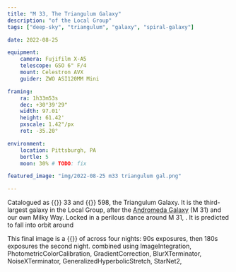 ```yaml
---
title: "M 33, The Triangulum Galaxy"
description: "of the Local Group"
tags: ["deep-sky", "triangulum", "galaxy", "spiral-galaxy"]

date: 2022-08-25

equipment:
    camera: Fujifilm X-A5
    telescope: GSO 6" F/4
    mount: Celestron AVX
    guider: ZWO ASI120MM Mini

framing:
    ra: 1h33m53s
    dec: +30°39'29"
    width: 97.01'
    height: 61.42'
    pxscale: 1.42"/px
    rot: -35.20°

environment:
    location: Pittsburgh, PA
    bortle: 5
    moon: 30% # TODO: fix

featured_image: "img/2022-08-25 m33 triangulum gal.png"

---
```


Catalogued as {{<def M />}} 33 and {{<def NGC />}} 598, the Triangulum Galaxy. It is the third-largest galaxy in the Local Group, after the [Andromeda Galaxy](/gallery/2022-06-28-m31-andromeda-gal/) (M 31) and our own Milky Way. Locked in a perilous dance around M 31, . It is predicted to fall into orbit around

This final image is a {{<def stack />}} of across four nights: 90s exposures, then 180s exposures the second night. combined using ImageIntegration, PhotometricColorCalibration, GradientCorrection, BlurXTerminator, NoiseXTerminator, GeneralizedHyperbolicStretch, StarNet2,